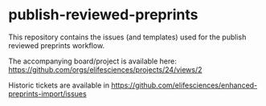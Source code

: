 # publish-reviewed-preprints

This repository contains the issues (and templates) used for the publish reviewed preprints workflow. 

The accompanying board/project is available here: https://github.com/orgs/elifesciences/projects/24/views/2

Historic tickets are available in https://github.com/elifesciences/enhanced-preprints-import/issues